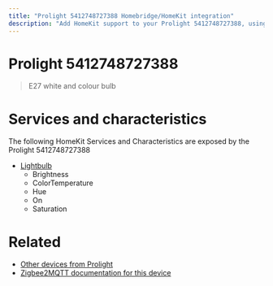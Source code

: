 ```yaml
---
title: "Prolight 5412748727388 Homebridge/HomeKit integration"
description: "Add HomeKit support to your Prolight 5412748727388, using Homebridge, Zigbee2MQTT and homebridge-z2m."
---
```

<!---
This file has been GENERATED using src/docgen/docgen.ts
DO NOT EDIT THIS FILE MANUALLY!
-->
# Prolight 5412748727388
> E27 white and colour bulb


# Services and characteristics
The following HomeKit Services and Characteristics are exposed by
the Prolight 5412748727388

* [Lightbulb](../../light.md)
  * Brightness
  * ColorTemperature
  * Hue
  * On
  * Saturation


# Related
* [Other devices from Prolight](../index.md#prolight)
* [Zigbee2MQTT documentation for this device](https://www.zigbee2mqtt.io/devices/5412748727388.html)